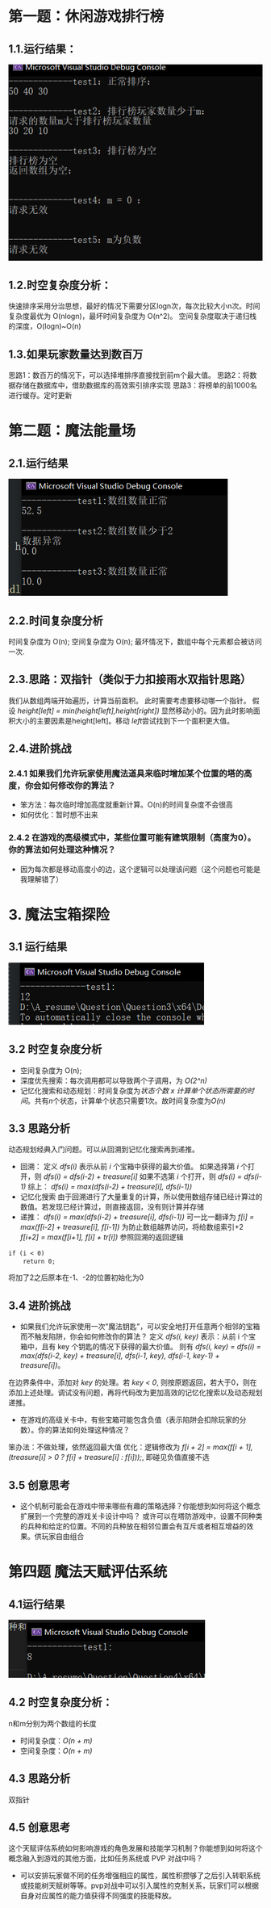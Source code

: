 # 第一题：休闲游戏排⾏榜
## 1.1.运行结果：
![question1](./pic/1.png)

## 1.2.时空复杂度分析：
快速排序采用分治思想，最好的情况下需要分区logn次，每次比较大小n次。时间复杂度最优为 O(nlogn)，最坏时间复杂度为 O(n^2)。
空间复杂度取决于递归栈的深度，O(logn)~O(n)

## 1.3.如果玩家数量达到数百万
思路1：数百万的情况下，可以选择堆排序直接找到前m个最大值。
思路2：将数据存储在数据库中，借助数据库的高效索引排序实现
思路3：将榜单的前1000名进行缓存。定时更新

# 第二题：魔法能量场
## 2.1.运行结果
![question1](./pic/2.png)

## 2.2.时间复杂度分析
时间复杂度为 O(n);
空间复杂度为 O(n);
最坏情况下，数组中每个元素都会被访问一次.

## 2.3.思路：双指针（类似于力扣接雨水双指针思路）
我们从数组两端开始遍历，计算当前面积。
此时需要考虑要移动哪一个指针。
假设 *height[left] = min(height[left],height[right])*
显然移动小的。因为此时影响面积大小的主要因素是height[left]。移动 *left*尝试找到下一个面积更大值。

## 2.4.进阶挑战
### 2.4.1 如果我们允许玩家使⽤魔法道具来临时增加某个位置的塔的⾼度，你会如何修改你的算法？
* 笨方法：每次临时增加高度就重新计算。O(n)的时间复杂度不会很高
* 如何优化：暂时想不出来
### 2.4.2 在游戏的⾼级模式中，某些位置可能有建筑限制（⾼度为0）。你的算法如何处理这种情况？
* 因为每次都是移动高度小的边，这个逻辑可以处理该问题（这个问题也可能是我理解错了）

# 3. 魔法宝箱探险
## 3.1 运行结果
 ![question3](./pic/3.png)

## 3.2 时空复杂度分析
* 空间复杂度为 O(n);
* 深度优先搜索：每次调用都可以导致两个子调用，为 *O(2^n)*
* 记忆化搜索和动态规划：时间复杂度为*状态个数 x 计算单个状态所需要的时间*。共有*n*个状态，计算单个状态只需要1次。故时间复杂度为*O(n)*

## 3.3 思路分析
动态规划经典入门问题。可以从回溯到记忆化搜索再到递推。
* 回溯：
定义 *dfs(i)* 表示从前 *i* 个宝箱中获得的最大价值。
如果选择第 *i* 个打开，则 *dfs(i) = dfs(i-2) + treasure[i]*
如果不选第 *i* 个打开，则 *dfs(i) = dfs(i-1)*
综上： *dfs(i) = max(dfs(i-2) + treasure[i], dfs(i-1))*
* 记忆化搜索
由于回溯进行了大量重复的计算，所以使用数组存储已经计算过的数值。若发现已经计算过，则直接返回，没有则计算并存储
* 递推：
*dfs(i) = max(dfs(i-2) + treasure[i], dfs(i-1))*
可一比一翻译为
*f[i] = max(f[i-2] + treasure[i], f[i-1])*
为防止数组越界访问，将给数组索引+2
*f[i+2] = max(f[i+1], f[i] + tr[i])*
参照回溯的返回逻辑
```
if (i < 0)
	return 0;
```
将加了2之后原本在-1、-2的位置初始化为0

## 3.4 进阶挑战
* 如果我们允许玩家使⽤⼀次"魔法钥匙"，可以安全地打开任意两个相邻的宝箱⽽不触发陷阱，你会如何修改你的算法？
定义 *dfs(i, key)* 表示：从前 i 个宝箱中，且有 key 个钥匙的情况下获得的最大价值。
则有
 *dfs(i, key) = dfs(i) = max(dfs(i-2, key) + treasure[i], dfs(i-1, key), dfs(i-1, key-1) + treasure[i])*。

 在边界条件中，添加对 *key* 的处理。若 *key < 0*, 则按原题返回，若大于0，则在添加上述处理。调试没有问题，再将代码改为更加高效的记忆化搜索以及动态规划递推。

* 在游戏的⾼级关卡中，有些宝箱可能包含负值（表⽰陷阱会扣除玩家的分数）。你的算法如何处理这种情况？

笨办法：不做处理，依然返回最大值
优化：逻辑修改为 *f[i + 2] = max(f[i + 1], (treasure[i] > 0 ? f[i] + treasure[i] : f[i]));*, 即碰见负值直接不选

## 3.5 创意思考
* 这个机制可能会在游戏中带来哪些有趣的策略选择？你能想到如何将这个概念扩展到⼀个完整的游戏关卡设计中吗？
或许可以在塔防游戏中，设置不同种类的兵种和给定的位置。不同的兵种放在相邻位置会有互斥或者相互增益的效果。供玩家自由组合

# 第四题 魔法天赋评估系统
## 4.1运行结果
![question1](./pic/4.png)

## 4.2 时空复杂度分析：
n和m分别为两个数组的长度
* 时间复杂度：*O(n + m)*
* 空间复杂度：*O(n + m)*
## 4.3 思路分析
双指针
## 4.5 创意思考
这个天赋评估系统如何影响游戏的⻆⾊发展和技能学习机制？你能想到如何将这个概念融⼊到游戏的其他⽅⾯，⽐如任务系统或 PVP 对战中吗？
* 可以安排玩家做不同的任务增强相应的属性，属性积攒够了之后引入转职系统或技能树天赋树等等。pvp对战中可以引入属性的克制关系，玩家们可以根据自身对应属性的能力值获得不同强度的技能释放。




